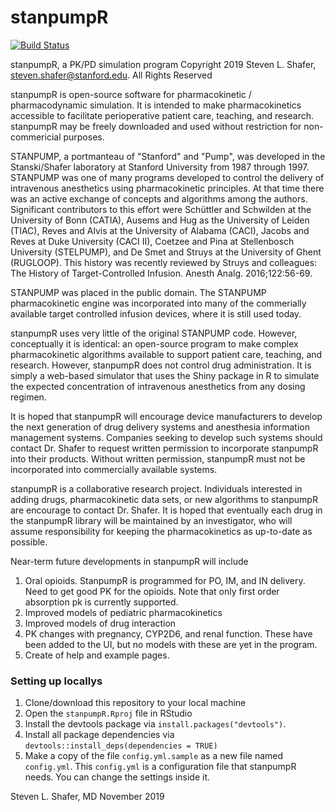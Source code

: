 # stanpumpR

[![Build Status](https://travis-ci.com/StevenLShafer/stanpumpR.svg?branch=master)](https://travis-ci.com/StevenLShafer/stanpumpR)

stanpumpR, a PK/PD simulation program
Copyright 2019 Steven L. Shafer, steven.shafer@stanford.edu.
All Rights Reserved

stanpumpR is open-source software for pharmacokinetic / pharmacodynamic simulation. It is intended to make pharmacokinetics accessible to facilitate perioperative patient care, teaching, and research. stanpumpR may be freely downloaded and used without restriction for non-commericial purposes.

STANPUMP, a portmanteau of "Stanford" and "Pump", was developed in the Stanski/Shafer laboratory at Stanford University from 1987 through 1997. STANPUMP was one of many programs developed to control the delivery of intravenous anesthetics using pharmacokinetic principles. At that time there was an active exchange of concepts and algorithms among the authors. Significant contributors to this effort were Schüttler and Schwilden at the University of Bonn (CATIA), Ausems and Hug as the University of Leiden (TIAC), Reves and Alvis at the University of Alabama (CACI), Jacobs and Reves at Duke University (CACI II), Coetzee and Pina at Stellenbosch University (STELPUMP), and De Smet and Struys at the University of Ghent (RUGLOOP). This history was recently reviewed by Struys and colleagues: The History of Target-Controlled Infusion. Anesth Analg. 2016;122:56-69.

STANPUMP was placed in the public domain. The STANPUMP pharmacokinetic engine was incorporated into many of the commerially available target controlled infusion devices, where it is still used today.

stanpumpR uses very little of the original STANPUMP code. However, conceptually it is identical: an open-source program to make complex pharmacokinetic algorithms available to support patient care, teaching, and research. However, stanpumpR does not control drug administration. It is simply a web-based simulator that uses the Shiny package in R to simulate the expected concentration of intravenous anesthetics from any dosing regimen.

It is hoped that stanpumpR will encourage device manufacturers to develop the next generation of drug delivery systems and anesthesia information management systems. Companies seeking to develop such systems should contact Dr. Shafer to request written permission to incorporate stanpumpR into their products. Without written permission, stanpumpR must not be incorporated into commercially available systems.

stanpumpR is a collaborative research project. Individuals interested in adding drugs, pharmacokinetic data sets, or new algorithms to stanpumpR are encourage to contact Dr. Shafer. It is hoped that eventually each drug in the stanpumpR library will be maintained by an investigator, who will assume responsibility for keeping the pharmacokinetics as up-to-date as possible.

Near-term future developments in stanpumpR will include
1. Oral opioids. StanpumpR is programmed for PO, IM, and IN delivery. Need to get good PK for the opioids. Note that only first order absorption pk is currently supported.
2. Improved models of pediatric pharmacokinetics
3. Improved models of drug interaction
4. PK changes with pregnancy, CYP2D6, and renal function. These have been added to the UI, but no models with these are yet in the program.
5. Create of help and example pages.

### Setting up locallys

1. Clone/download this repository to your local machine
1. Open the `stanpumpR.Rproj` file in RStudio
1. Install the devtools package via `install.packages("devtools")`.
1. Install all package dependencies via `devtools::install_deps(dependencies = TRUE)`
1. Make a copy of the file `config.yml.sample` as a new file named `config.yml`. This `config.yml` is a configuration file that stanpumpR needs. You can change the settings inside it.

Steven L. Shafer, MD
November 2019
